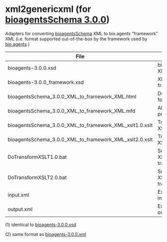 # xml2genericxml (for [bioagentsSchema 3.0.0](https://github.com/bio-agents/bioagentsSchema/tree/master/versions/bioagents-3.0.0))
Adapters for converting [bioagentsSchema](https://github.com/bio-agents/bioagentsSchema/) XML to bio.agents "framework" XML (i.e. format supported out-of-the-box by the framework used by [bio.agents](https://bio.agents).)

File | Description
---- | -----------
bioagents-3.0.0.xsd | bioagentsSchema XML Schema (1)
bioagents-3.0.0_framework.xsd | XML Schema for framework XML
bioagentsSchema_3.0.0_XML_to_framework_XML.html | Documentation for transform
bioagentsSchema_3.0.0_XML_to_framework_XML.mfd | Altova MapForce project file
bioagentsSchema_3.0.0_XML_to_framework_XML_xslt1.0.xslt | Transform in XSLT 1.0 
bioagentsSchema_3.0.0_XML_to_framework_XML_xslt2.0.xslt | Transform in XSLT 2.0 
DoTransformXSLT1.0.bat | Script for running XSLT 1.0 transform
DoTransformXSLT2.0.bat | Script for running XSLT 2.0 transform
input.xml | Example script input (2)
output.xml | Example script output

(1) identical to [bioagents-3.0.0.xsd](https://github.com/bio-agents/bioagentsSchema/blob/master/versions/bioagents-3.0.0/bioagents-3.0.0.xsd)

(2) same format as [bioagents-3.0.0.xml](https://github.com/bio-agents/bioagentsSchema/blob/master/versions/bioagents-3.0.0/example_files/bioagents-3.0.0.xml)